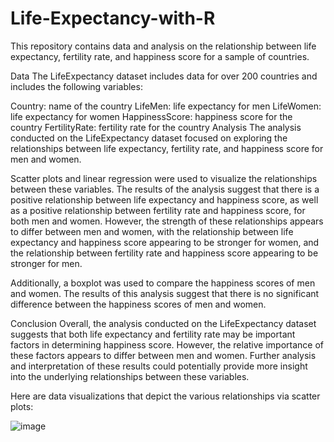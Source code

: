 # Life-Expectancy-with-R

This repository contains data and analysis on the relationship between life expectancy, fertility rate, and happiness score for a sample of countries.

Data
The LifeExpectancy dataset includes data for over 200 countries and includes the following variables:

Country: name of the country
LifeMen: life expectancy for men
LifeWomen: life expectancy for women
HappinessScore: happiness score for the country
FertilityRate: fertility rate for the country
Analysis
The analysis conducted on the LifeExpectancy dataset focused on exploring the relationships between life expectancy, fertility rate, and happiness score for men and women.

Scatter plots and linear regression were used to visualize the relationships between these variables. The results of the analysis suggest that there is a positive relationship between life expectancy and happiness score, as well as a positive relationship between fertility rate and happiness score, for both men and women. However, the strength of these relationships appears to differ between men and women, with the relationship between life expectancy and happiness score appearing to be stronger for women, and the relationship between fertility rate and happiness score appearing to be stronger for men.

Additionally, a boxplot was used to compare the happiness scores of men and women. The results of this analysis suggest that there is no significant difference between the happiness scores of men and women.

Conclusion
Overall, the analysis conducted on the LifeExpectancy dataset suggests that both life expectancy and fertility rate may be important factors in determining happiness score. However, the relative importance of these factors appears to differ between men and women. Further analysis and interpretation of these results could potentially provide more insight into the underlying relationships between these variables.


Here are data visualizations that depict the various relationships via scatter plots:

![image](https://user-images.githubusercontent.com/112766091/208305892-8f1670b3-45c7-4127-9c35-fd81f78dc573.png)
